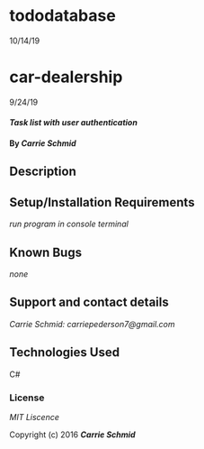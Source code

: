 # tododatabase
10/14/19

# car-dealership
9/24/19


#### _Task list with user authentication_

#### By _**Carrie Schmid**_

## Description


## Setup/Installation Requirements

_run program in console terminal_

## Known Bugs

_none_



## Support and contact details


_Carrie Schmid: carriepederson7@gmail.com_

## Technologies Used

C#

### License

*MIT Liscence*

Copyright (c) 2016 **_Carrie Schmid_**
